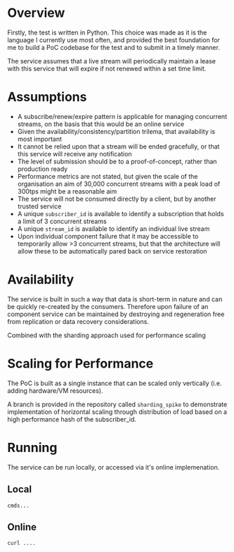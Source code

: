# Overview

Firstly, the test is written in Python.  This choice was made as it is the language I currently use most often, and provided the best foundation for me to build a PoC codebase for the test and to submit in a timely manner.

The service assumes that a live stream will periodically maintain a lease with this service that will expire if not renewed within a set time limit.


# Assumptions

* A subscribe/renew/expire pattern is applicable for managing concurrent streams, on the basis that this would be an online service
* Given the availability/consistency/partition trilema, that availability is most important
* It cannot be relied upon that a stream will be ended gracefully, or that this service will receive any notification
* The level of submission should be to a proof-of-concept, rather than production ready
* Performance metrics are not stated, but given the scale of the organisation an aim of 30,000 concurrent streams with a peak load of 300tps might be a reasonable aim
* The service will not be consumed directly by a client, but by another trusted service
* A unique `subscriber_id` is available to identify a subscription that holds a limit of 3 concurrent streams
* A unique `stream_id` is available to identify an individual live stream
* Upon individual component failure that it may be accessible to temporarily allow >3 concurrent streams, but that the architecture will allow these to be automatically pared back on service restoration


# Availability

The service is built in such a way that data is short-term in nature and can be quickly re-created by the consumers.  Therefore upon failure of an component service can be maintained by destroying and regeneration free from replication or data recovery considerations.

Combined with the sharding approach used for performance scaling


# Scaling for Performance

The PoC is built as a single instance that can be scaled only vertically (i.e. adding hardware/VM resources).

A branch is provided in the repository called `sharding_spike` to demonstrate implementation of horizontal scaling through distribution of load based on a high performance hash of the subscriber_id.


# Running

The service can be run locally, or accessed via it's online implemenation.

## Local

`cmds...`

## Online

`curl ....`
